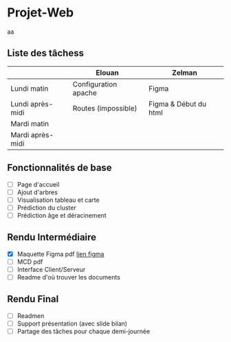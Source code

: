 # Projet-Web

aa

## Liste des tâchess

|                  | Elouan               | Zelman                |
|------------------|----------------------|-----------------------|
| Lundi matin      | Configuration apache | Figma                 |
| Lundi après-midi | Routes (impossible)  | Figma & Début du html |
| Mardi matin      |                      |                       |
| Mardi après-midi |                      |                       |

## Fonctionnalités de base

- [ ] Page d'accueil
- [ ] Ajout d'arbres
- [ ] Visualisation tableau et carte
- [ ] Prédiction du cluster
- [ ] Prédiction âge et déracinement

## Rendu Intermédiaire

- [x] Maquette Figma pdf [lien figma](https://www.figma.com/design/wBkDKv9k42slwQ001P6LNQ/ProjetWeb?node-id=0-1&t=xsehOe0UXzx57aVn-1)
- [ ] MCD pdf
- [ ] Interface Client/Serveur
- [ ] Readme d'où trouver les documents

## Rendu Final

- [ ] Readmen
- [ ] Support présentation (avec slide bilan)
- [ ] Partage des tâches pour chaque demi-journée
